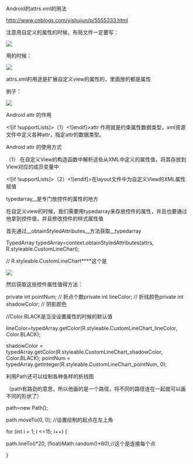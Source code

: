 Android的attrs.xml的用法

http://www.cnblogs.com/yishujun/p/5555333.html

注意用自定义的属性的时候，布局文件一定要写：

![](file:///C:\Users\11699\AppData\Local\Temp\ksohtml\wpsBDC8.tmp.jpg)

用的时候：

![](file:///C:\Users\11699\AppData\Local\Temp\ksohtml\wpsBDC9.tmp.jpg)

attrs.xml的用途是扩展自定义view的属性的，里面放的都是属性

例子：

<?_**xml version=****"1.0"** **encoding=****"utf-8"**_?><resources>
<declare-styleable name=****“CircleImageView”>
<attr name=****“border_width” format=****“dimension” />
<attr name=****“border_color” format=****“color” />
</declare-styleable>

<declare-styleable name=****“CustomLineChart”>
<attr name=****“lineColor” format=****“color”/>
<attr name=****“shadowColor” format=****“color”/>
<attr name=****“pointNum” format=****“integer”/>
</declare-styleable>
</resources>

![](file:///C:\Users\11699\AppData\Local\Temp\ksohtml\wpsBDCA.tmp.jpg)

Android attr 的作用

<![if !supportLists]>（1）<![endif]>attr 作用就是约束属性数据类型，xml资源文件中定义各种attr，指定attr的数据类型。

Android attr 的使用方式

（1） 在自定义View的构造函数中解析这些从XML中定义的属性值，将其存放到View对应的成员变量中

<![if !supportLists]>（2）<![endif]>在layout文件中为自定义View的XML属性赋值

typedarray__是专门放控件的属性的地方

在自定义view的时候，我们需要用typedarray来存放控件的属性，并且也要通过他拿到控件值，并且修改控件的样式属性值

首先通过__obtainStyledAttributes__方法获取__typedarray

TypedArray typedArray=context.obtainStyledAttributes(attrs, R.styleable.CustomLineChart);

// R.styleable.CustomLineChart****这个是

![](file:///C:\Users\11699\AppData\Local\Temp\ksohtml\wpsBDCB.tmp.jpg)

然后获取这些控件属性值得方法：

private int pointNum; // 折点个数private int lineColor; // 折线颜色private int shadowColor; // 阴影颜色

//Color.BLACK是当没设置属性的时候的默认值

lineColor=typedArray.getColor(R.styleable.CustomLineChart_lineColor, Color.BLACK);

shadowColor = typedArray.getColor(R.styleable.CustomLineChart_shadowColor, Color.BLACK);
pointNum = typedArray.getInteger(R.styleable.CustomLineChart_pointNum, 0);

利用Path还可以绘制各种各样的折线图

（path有路劲的意思，所以他画的是一个路径，将不同的路径连在一起就可以画不同的形状了）

path=new Path();

path.moveTo(0, 0); //设置绘制的起点在左上角

for (int i = 1; i <=15; i++) {

path.lineTo(i*20, (float)Math.random()*60);//这个是连接每个点

}
